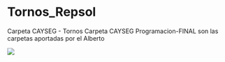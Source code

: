 # Tornos_Repsol


Carpeta CAYSEG - Tornos
Carpeta CAYSEG Programacion-FINAL  son las carpetas aportadas por el Alberto
   <p align="left">
   <img src="https://img.shields.io/badge/STATUS-EN%20DESAROLLO-green">
   </p>
   
